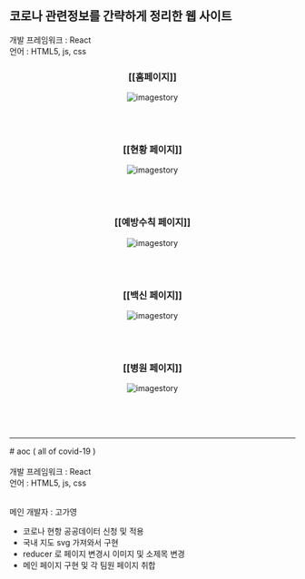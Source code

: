 ## 코로나 관련정보를 간략하게 정리한 웹 사이트
 
 개발 프레임워크 : React <br>
 언어 : HTML5, js, css
<br>
<h3 align="center">[[홈페이지]]</h3>
<p align="center">
<img alt="imagestory" src="https://github.com/lunevilia/aoc19-app/blob/master/aocIMG/aoc_main.png?raw=true"/>
</p>

<br><br>

<h3 align="center">[[현황 페이지]]</h3>
<p align="center">
<img alt="imagestory" src="https://github.com/lunevilia/aoc19-app/blob/master/aocIMG/aoc_current.png?raw=true"/>
</p>

<br><br>

<h3 align="center">[[예방수칙 페이지]]</h3>
<p align="center">
<img alt="imagestory" src="https://github.com/lunevilia/aoc19-app/blob/master/aocIMG/aoc_prevent.png?raw=true"/>
</p>

<br><br>

<h3 align="center">[[백신 페이지]]</h3>
<p align="center">
<img alt="imagestory" src="https://github.com/lunevilia/aoc19-app/blob/master/aocIMG/aoc_vacc.png?raw=true"/>
</p>

<br><br>

<h3 align="center">[[병원 페이지]]</h3>
<p align="center">
<img alt="imagestory" src="https://github.com/lunevilia/aoc19-app/blob/master/aocIMG/aoc_hos.png?raw=true"/>
</p>
<br><br>
<br>
<hr>
# aoc ( all of covid-19 )
<br><br>
 개발 프레임워크 : React <br>
 언어 : HTML5, js, css <br><br>
 
 메인 개발자 : 고가영
  - 코로나 현항 공공데이터 신청 및 적용
  - 국내 지도 svg 가져와서 구현
  - reducer 로 페이지 변경시 이미지 및 소제목 변경
  - 메인 페이지 구현 및 각 팀원 페이지 취합
  

 
